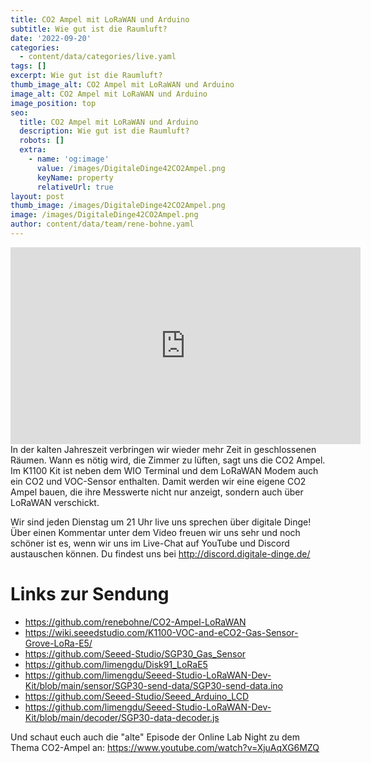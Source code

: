 ```yaml
---
title: CO2 Ampel mit LoRaWAN und Arduino
subtitle: Wie gut ist die Raumluft?
date: '2022-09-20'
categories:
  - content/data/categories/live.yaml
tags: []
excerpt: Wie gut ist die Raumluft?
thumb_image_alt: CO2 Ampel mit LoRaWAN und Arduino
image_alt: CO2 Ampel mit LoRaWAN und Arduino
image_position: top
seo:
  title: CO2 Ampel mit LoRaWAN und Arduino
  description: Wie gut ist die Raumluft?
  robots: []
  extra:
    - name: 'og:image'
      value: /images/DigitaleDinge42CO2Ampel.png
      keyName: property
      relativeUrl: true
layout: post
thumb_image: /images/DigitaleDinge42CO2Ampel.png
image: /images/DigitaleDinge42CO2Ampel.png
author: content/data/team/rene-bohne.yaml
---
```

<iframe width="560" height="315"
src="https://www.youtube.com/embed/79inm_hfXcw?modestbranding=1"
frameborder="0" allow="accelerometer; autoplay; encrypted-media;
gyroscope; picture-in-picture" allowfullscreen>\\\</iframe>
In der kalten Jahreszeit verbringen wir wieder mehr Zeit in geschlossenen Räumen. Wann es nötig wird, die Zimmer zu lüften, sagt uns die CO2 Ampel. Im K1100 Kit ist neben dem WIO Terminal und dem LoRaWAN Modem auch ein CO2 und VOC-Sensor enthalten. Damit werden wir eine eigene CO2 Ampel bauen, die ihre Messwerte nicht nur anzeigt, sondern auch über LoRaWAN verschickt.

Wir sind jeden Dienstag um 21 Uhr live uns sprechen über digitale Dinge! Über einen Kommentar unter dem Video freuen wir uns sehr und noch schöner ist es, wenn wir uns im Live-Chat auf YouTube und Discord austauschen können. Du findest uns bei http://discord.digitale-dinge.de/

# Links zur Sendung

* https://github.com/renebohne/CO2-Ampel-LoRaWAN
* https://wiki.seeedstudio.com/K1100-VOC-and-eCO2-Gas-Sensor-Grove-LoRa-E5/
* https://github.com/Seeed-Studio/SGP30_Gas_Sensor
* https://github.com/limengdu/Disk91_LoRaE5
* https://github.com/limengdu/Seeed-Studio-LoRaWAN-Dev-Kit/blob/main/sensor/SGP30-send-data/SGP30-send-data.ino
* https://github.com/Seeed-Studio/Seeed_Arduino_LCD
* https://github.com/limengdu/Seeed-Studio-LoRaWAN-Dev-Kit/blob/main/decoder/SGP30-data-decoder.js

Und schaut euch auch die "alte" Episode der Online Lab Night zu dem Thema CO2-Ampel an: https://www.youtube.com/watch?v=XjuAqXG6MZQ

